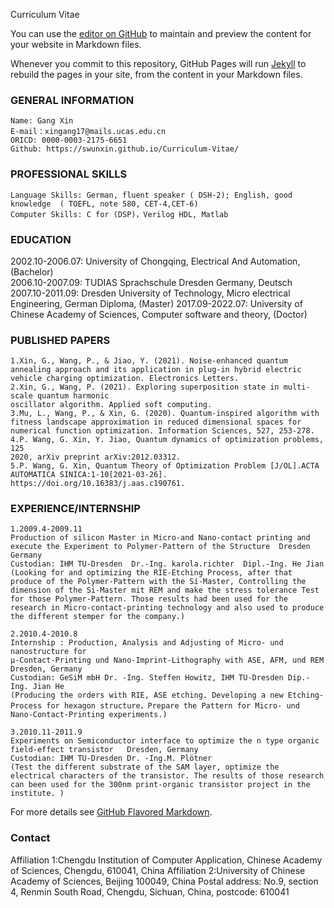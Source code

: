 Curriculum Vitae

You can use the [editor on GitHub](https://github.com/swunxin/xingang/edit/gh-pages/index.md) to maintain and preview the content for your website in Markdown files.

Whenever you commit to this repository, GitHub Pages will run [Jekyll](https://jekyllrb.com/) to rebuild the pages in your site, from the content in your Markdown files.

### GENERAL INFORMATION

```INFORMATIONS
Name: Gang Xin                   
E-mail：xingang17@mails.ucas.edu.cn
ORICD: 0000-0003-2175-6651
Github: https://swunxin.github.io/Curriculum-Vitae/
```
### PROFESSIONAL SKILLS 

```SKILLS
Language Skills: German, fluent speaker ( DSH-2); English, good knowledge  ( TOEFL, note 580, CET-4,CET-6)            
Computer Skills: C for (DSP)，Verilog HDL, Matlab
```
### EDUCATION

2002.10-2006.07: University of Chongqing, Electrical And Automation, (Bachelor)            
2006.10-2007.09: TUDIAS Sprachschule Dresden Germany, Deutsch
2007.10-2011.09: Dresden University of Technology, Micro electrical Engineering, German Diploma, (Master)
2017.09-2022.07: University of Chinese Academy of Sciences, Computer software and theory, (Doctor)


### PUBLISHED PAPERS

```PAPERS
1.Xin, G., Wang, P., & Jiao, Y. (2021). Noise‐enhanced quantum annealing approach and its application in plug‐in hybrid electric vehicle charging optimization. Electronics Letters.           
2.Xin, G., Wang, P. (2021). Exploring superposition state in multi-scale quantum harmonic
oscillator algorithm. Applied soft computing.
3.Mu, L., Wang, P., & Xin, G. (2020). Quantum-inspired algorithm with fitness landscape approximation in reduced dimensional spaces for numerical function optimization. Information Sciences, 527, 253-278.
4.P. Wang, G. Xin, Y. Jiao, Quantum dynamics of optimization problems, 125
2020, arXiv preprint arXiv:2012.03312.
5.P. Wang, G. Xin, Quantum Theory of Optimization Problem [J/OL].ACTA AUTOMATICA SINICA:1-10[2021-03-26]. https://doi.org/10.16383/j.aas.c190761.
```
### EXPERIENCE/INTERNSHIP 

```PAPERS
1.2009.4-2009.11
Production of silicon Master in Micro-and Nano-contact printing and execute the Experiment to Polymer-Pattern of the Structure  Dresden Germany
Custodian: IHM TU-Dresden  Dr.-Ing. karola.richter  Dipl.-Ing. He Jian
(Looking for and optimizing the RIE-Etching Process, after that produce of the Polymer-Pattern with the Si-Master, Controlling the dimension of the Si-Master mit REM and make the stress tolerance Test for those Polymer-Pattern. Those results had been used for the research in Micro-contact-printing technology and also used to produce the different stemper for the company.) 

2.2010.4-2010.8
Internship : Production, Analysis and Adjusting of Micro- und nanostructure for 
μ-Contact-Printing und Nano-Imprint-Lithography with ASE, AFM, und REM Dresden, Germany
Custodian: GeSiM mbH Dr. -Ing. Steffen Howitz, IHM TU-Dresden Dip.-Ing. Jian He
(Producing the orders with RIE, ASE etching. Developing a new Etching-Process for hexagon structure，Prepare the Pattern for Micro- und Nano-Contact-Printing experiments.) 

3.2010.11-2011.9
Experiments on Semiconductor interface to optimize the n type organic field-effect transistor   Dresden, Germany
Custodian: IHM TU-Dresden Dr. -Ing.M. Plötner
(Test the different substrate of the SAM layer, optimize the electrical characters of the transistor. The results of those research can been used for the 300nm print-organic transistor project in the institute. ) 
```

For more details see [GitHub Flavored Markdown](https://guides.github.com/features/mastering-markdown/).

### Contact

Affiliation 1:Chengdu Institution of Computer Application, Chinese Academy of Sciences, Chengdu, 610041, China
Affiliation 2:University of Chinese Academy of Sciences, Beijing 100049, China
Postal address: No.9, section 4, Renmin South Road, Chengdu, Sichuan, China, postcode: 610041

